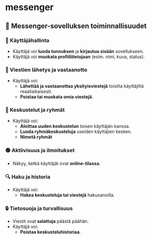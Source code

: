 # messenger

## 💬 Messenger-sovelluksen toiminnallisuudet

### 🔐 Käyttäjähallinta
- Käyttäjä voi **luoda tunnuksen** ja **kirjautua sisään** sovellukseen.
- Käyttäjä voi **muokata profiilitietojaan** (esim. nimi, kuva, status).

### 📨 Viestien lähetys ja vastaanotto
- Käyttäjä voi:
  - **Lähettää ja vastaanottaa yksityisviestejä** toisilta käyttäjiltä reaaliaikaisesti.
  - **Poistaa tai muokata omia viestejä**.

### 👥 Keskustelut ja ryhmät
- Käyttäjä voi:
  - **Aloittaa uuden keskustelun** toisen käyttäjän kanssa.
  - **Luoda ryhmäkeskusteluja** useiden käyttäjien kesken.
  - **Nimetä ryhmät**

### 🟢 Aktiivisuus ja ilmoitukset
- Näkyy, ketkä käyttäjät ovat **online-tilassa**.

### 🔍 Haku ja historia
- Käyttäjä voi:
  - **Hakea keskusteluja tai viestejä** hakusanoilla.

### 🔒 Tietosuoja ja turvallisuus
- Viestit ovat **salattuja** päästä päähän.
- Käyttäjä voi:
  - **Poistaa keskusteluhistoriaa**.

